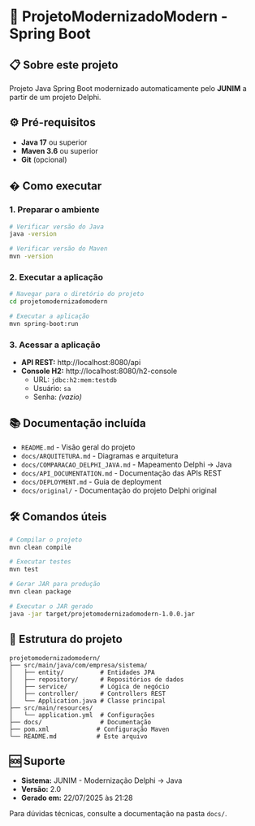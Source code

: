 # 🚀 ProjetoModernizadoModern - Spring Boot

## 📋 Sobre este projeto
Projeto Java Spring Boot modernizado automaticamente pelo **JUNIM** a partir de um projeto Delphi.

## ⚙️ Pré-requisitos
- **Java 17** ou superior
- **Maven 3.6** ou superior
- **Git** (opcional)

## � Como executar

### 1. Preparar o ambiente
```bash
# Verificar versão do Java
java -version

# Verificar versão do Maven  
mvn -version
```

### 2. Executar a aplicação
```bash
# Navegar para o diretório do projeto
cd projetomodernizadomodern

# Executar a aplicação
mvn spring-boot:run
```

### 3. Acessar a aplicação
- **API REST:** http://localhost:8080/api
- **Console H2:** http://localhost:8080/h2-console
  - URL: `jdbc:h2:mem:testdb`
  - Usuário: `sa`
  - Senha: *(vazio)*

## 📚 Documentação incluída
- `README.md` - Visão geral do projeto
- `docs/ARQUITETURA.md` - Diagramas e arquitetura
- `docs/COMPARACAO_DELPHI_JAVA.md` - Mapeamento Delphi → Java
- `docs/API_DOCUMENTATION.md` - Documentação das APIs REST
- `docs/DEPLOYMENT.md` - Guia de deployment
- `docs/original/` - Documentação do projeto Delphi original

## 🛠️ Comandos úteis
```bash
# Compilar o projeto
mvn clean compile

# Executar testes
mvn test

# Gerar JAR para produção
mvn clean package

# Executar o JAR gerado
java -jar target/projetomodernizadomodern-1.0.0.jar
```

## 📁 Estrutura do projeto
```
projetomodernizadomodern/
├── src/main/java/com/empresa/sistema/
│   ├── entity/          # Entidades JPA
│   ├── repository/      # Repositórios de dados
│   ├── service/         # Lógica de negócio
│   ├── controller/      # Controllers REST
│   └── Application.java # Classe principal
├── src/main/resources/
│   └── application.yml  # Configurações
├── docs/                # Documentação
├── pom.xml             # Configuração Maven
└── README.md           # Este arquivo
```

## 🆘 Suporte
- **Sistema:** JUNIM - Modernização Delphi → Java
- **Versão:** 2.0
- **Gerado em:** 22/07/2025 às 21:28

Para dúvidas técnicas, consulte a documentação na pasta `docs/`.
